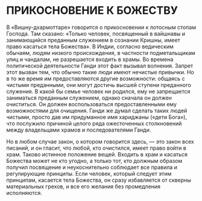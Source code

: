# ПРИКОСНОВЕНИЕ К БОЖЕСТВУ

В «Вишну-дхармоттаре» говорится о прикосновении к лотосным стопам Господа. Там сказано: «Только человек, посвященный в вайшнавы и занимающийся преданным служением в сознании Кришны, имеет право касаться тела Божества». В Индии, согласно ведическим обычаям, людям низкого происхождения, в частности подметальщикам улиц и чандалам, не разрешается входить в храмы. Во времена политической деятельности Ганди этот факт вызывал волнения. Запрет этот вызван тем, что обычно такие люди имеют нечистые привычки. Но в то же время им предоставляются другие возможности: общаясь с чистыми преданными, они могут достичь высшей ступени преданного служения. В какой бы семье человек ни родился, ему не запрещается заниматься преданным служением, однако сначала он должен очиститься. Он должен воспользоваться предоставленными ему возможностями для очищения. Ганди же думал сделать таких людей чистыми, просто дав им придуманное имя хариджаны («дети Бога»), что послужило причиной целого ряда ожесточенных столкновений между владельцами храмов и последователями Ганди.

Но в любом случае закон, о котором говорится здесь, — это закон всех писаний, и он гласит, что любой, кто очистился, имеет право войти в храм. Таково истинное положение вещей. Входить в храм и касаться Божества может не кто угодно, а только тот, кто должным образом получил посвящение и неукоснительно соблюдает все правила и регулирующие принципы. Если человек, который следует этим принципам, касается тела Божества, он сразу избавляется от скверны материальных грехов, и все его желания без промедления исполняются.
